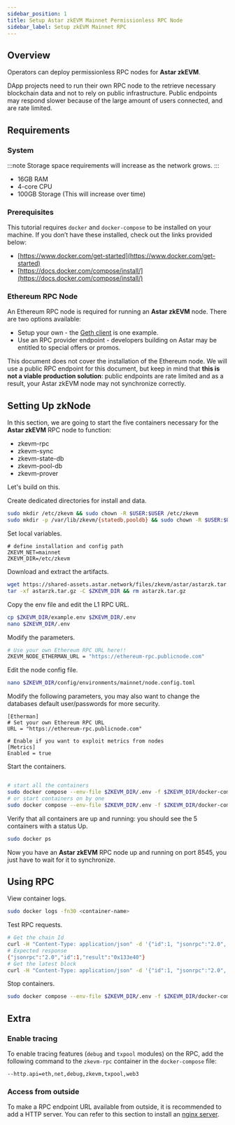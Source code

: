 ```yaml
---
sidebar_position: 1
title: Setup Astar zkEVM Mainnet Permissionless RPC Node
sidebar_label: Setup zkEVM Mainnet RPC
---
```


## Overview

Operators can deploy permissionless RPC nodes for **Astar zkEVM**.

DApp projects need to run their own RPC node to the retrieve necessary blockchain data and not to rely on public infrastructure. Public endpoints may respond slower because of the large amount of users connected, and are rate limited.

## Requirements

### System

:::note
Storage space requirements will increase as the network grows.
:::

- 16GB RAM
- 4-core CPU
- 100GB Storage (This will increase over time)

### Prerequisites

This tutorial requires `docker` and `docker-compose` to be installed on your machine. If you don’t have these installed, check out the links provided below:

- [https://www.docker.com/get-started](https://www.docker.com/get-started)
- [https://docs.docker.com/compose/install/](https://docs.docker.com/compose/install/)

### Ethereum RPC Node

An Ethereum RPC node is required for running an **Astar zkEVM** node.
There are two options available:

- Setup your own - the [Geth client](https://geth.ethereum.org/docs/getting-started/installing-geth) is one example.
- Use an RPC provider endpoint - developers building on Astar may be entitled to special offers or promos.

This document does not cover the installation of the Ethereum node. We will use a public RPC endpoint for this document, but keep in mind that **this is not a viable production solution**: public endpoints are rate limited and as a result, your Astar zkEVM node may not synchronize correctly.

## Setting Up zkNode

In this section, we are going to start the five containers necessary for the **Astar zkEVM** RPC node to function:

- zkevm-rpc
- zkevm-sync
- zkevm-state-db
- zkevm-pool-db
- zkevm-prover

Let's build on this.

Create dedicated directories for install and data.

```bash
sudo mkdir /etc/zkevm && sudo chown -R $USER:$USER /etc/zkevm
sudo mkdir -p /var/lib/zkevm/{statedb,pooldb} && sudo chown -R $USER:$USER /var/lib/zkevm/
```

Set local variables.

```
# define installation and config path
ZKEVM_NET=mainnet
ZKEVM_DIR=/etc/zkevm
```

Download and extract the artifacts.

```bash
wget https://shared-assets.astar.network/files/zkevm/astar/astarzk.tar.gz
tar -xf astarzk.tar.gz -C $ZKEVM_DIR && rm astarzk.tar.gz
```

Copy the env file and edit the L1 RPC URL.

```bash
cp $ZKEVM_DIR/example.env $ZKEVM_DIR/.env
nano $ZKEVM_DIR/.env
```

Modify the parameters.

```bash
# Use your own Ethereum RPC URL here!!
ZKEVM_NODE_ETHERMAN_URL = "https://ethereum-rpc.publicnode.com"
```

Edit the node config file.

```bash
nano $ZKEVM_DIR/config/environments/mainnet/node.config.toml
```

Modify the following parameters, you may also want to change the databases default user/passwords for more security.

```
[Etherman]
# Set your own Ethereum RPC URL
URL = "https://ethereum-rpc.publicnode.com"

# Enable if you want to exploit metrics from nodes
[Metrics]
Enabled = true
```

Start the containers.

```bash

# start all the containers
sudo docker compose --env-file $ZKEVM_DIR/.env -f $ZKEVM_DIR/docker-compose.yml up -d
# or start containers on by one
sudo docker compose --env-file $ZKEVM_DIR/.env -f $ZKEVM_DIR/docker-compose.yml up -d <container-name>
```

Verify that all containers are up and running: you should see the 5 containers with a status Up.

```bash
sudo docker ps
```

Now you have an **Astar zkEVM** RPC node up and running on port 8545, you just have to wait for it to synchronize.

## Using RPC

View container logs.

```bash
sudo docker logs -fn30 <container-name>
```

Test RPC requests.

```bash
# Get the chain Id
curl -H "Content-Type: application/json" -d '{"id":1, "jsonrpc":"2.0", "method": "eth_chainId", "params": []}' http://localhost:8545
# Expected response
{"jsonrpc":"2.0","id":1,"result":"0x133e40"}
# Get the latest block
curl -H "Content-Type: application/json" -d '{"id":1, "jsonrpc":"2.0", "method": "eth_getBlockByNumber", "params": ["latest", false]}' http://localhost:8545
```

Stop containers.

```bash
sudo docker compose --env-file $ZKEVM_DIR/.env -f $ZKEVM_DIR/docker-compose.yml down
```

## Extra

### Enable tracing

To enable tracing features (`debug` and `txpool` modules) on the RPC, add the following command to the `zkevm-rpc` container in the `docker-compose` file:

```
--http.api=eth,net,debug,zkevm,txpool,web3
```

### Access from outside

To make a RPC endpoint URL available from outside, it is recommended to add a HTTP server.
You can refer to this section to install an [nginx server](/docs/build/nodes/archive-node/nginx).
